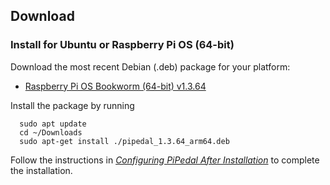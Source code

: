 ## Download

### Install for Ubuntu or Raspberry Pi OS (64-bit)

Download the most recent Debian (.deb) package for your platform:

- <a href="https://github.com/rerdavies/pipedal/releases/download/v1.3.64/pipedal_1.3.64_arm64.deb">Raspberry Pi OS Bookworm (64-bit) v1.3.64</a>


Install the package by running 

```
  sudo apt update
  cd ~/Downloads  
  sudo apt-get install ./pipedal_1.3.64_arm64.deb
```

Follow the instructions in [_Configuring PiPedal After Installation_](https://rerdavies.github.io/pipedal/Configuring.html) to complete the installation.
